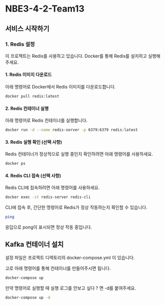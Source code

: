 # NBE3-4-2-Team13

## 서비스 시작하기

### 1. Redis 설정
이 프로젝트는 Redis를 사용하고 있습니다. Docker를 통해 Redis를 설치하고 실행해주세요.

#### 1. Redis 이미지 다운로드
아래 명령어로 Docker에서 Redis 이미지를 다운로드합니다.
```bash
docker pull redis:latest
```
#### 2. Redis 컨테이너 실행
아래 명령어로 Redis 컨테이너를 실행합니다.
```bash
docker run -d --name redis-server -p 6379:6379 redis:latest
```
#### 3. Redis 실행 확인 (선택 사항)
Redis 컨테이너가 정상적으로 실행 중인지 확인하려면 아래 명령어를 사용하세요.
```bash
docker ps
```
#### 4. Redis CLI 접속 (선택 사항)
Redis CLI에 접속하려면 아래 명령어를 사용하세요.
```bash
docker exec -it redis-server redis-cli
```
CLI에 접속 후, 간단한 명령어로 Redis가 정상 작동하는지 확인할 수 있습니다.
```bash
ping
```
응답으로 pong이 표시되면 정상 작동 중입니다.

## Kafka 컨테이너 설치
설정 파일은 프로젝트 디렉토리의 docker-compose.yml 이 있습니다.

고로 아래 명령어를 통해 컨테이너를 만들어주시면 됩니다.
```bash
docker-compose up 
```

만약 명령어로 실행할 때 실행 로그를 안보고 싶다 ? 면 -d를 붙여주세요.
```bash
docker-compose up -d
```
